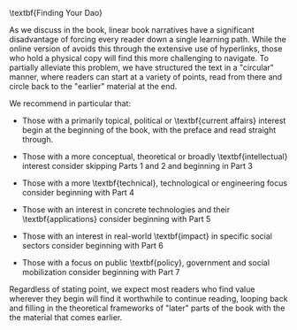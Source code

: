\textbf{Finding Your Dao}

As we discuss in the book, linear book narratives have a significant disadvantage of forcing every reader down a single learning path.  While the online version of avoids this through the extensive use of hyperlinks, those who hold a physical copy will find this more challenging to navigate.  To partially alleviate this problem, we have structured the text in a "circular" manner, where readers can start at a variety of points, read from there and circle back to the "earlier" material at the end.

We recommend in particular that:

- Those with a primarily topical, political or \textbf{current affairs} interest begin at the beginning of the book, with the preface and read straight through.

- Those with a more conceptual, theoretical or broadly \textbf{intellectual} interest consider skipping Parts 1 and 2 and beginning in Part 3 

- Those with a more \textbf{technical}, technological or engineering focus consider beginning with Part 4

- Those with an interest in concrete technologies and their \textbf{applications} consider beginning with Part 5

- Those with an interest in real-world \textbf{impact} in specific social sectors consider beginning with Part 6

- Those with a focus on public \textbf{policy}, government and social mobilization consider beginning with Part 7

Regardless of stating point, we expect most readers who find value wherever they begin will find it worthwhile to continue reading, looping back and filling in the theoretical frameworks of "later" parts of the book with the the material that comes earlier.
